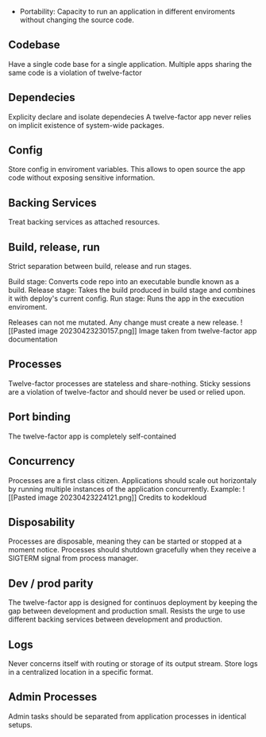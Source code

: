 - Portability: Capacity to run an application in different enviroments without changing the source code.

## Codebase
Have a single code base for a single application.
Multiple apps sharing the same code is a violation of twelve-factor

## Dependecies
Explicity declare and isolate dependecies
A twelve-factor app never relies on implicit existence of system-wide packages.

## Config
Store config in enviroment variables.
This allows to open source the app code without exposing sensitive information.

## Backing Services
Treat backing services as attached resources.


## Build, release, run
Strict separation between build, release and run stages.

Build stage: Converts code repo into an executable bundle known as a build.
Release stage: Takes the build produced in build stage and combines it with deploy's current config.
Run stage: Runs the app in the execution enviroment.

Releases can not me mutated.  Any change must create a new release.
![[Pasted image 20230423230157.png]]
Image taken from twelve-factor app documentation

## Processes
Twelve-factor processes are stateless and share-nothing.
Sticky sessions are a violation of twelve-factor and should never be used or relied upon.

## Port binding
The twelve-factor app is completely self-contained

## Concurrency
Processes are a first class citizen. Applications should scale out horizontaly by running multiple instances of the application concurrently.
Example: 
![[Pasted image 20230423224121.png]]
Credits to kodekloud

## Disposability
Processes are disposable, meaning they can be started or stopped at a moment notice.
Processes should shutdown gracefully when they receive a SIGTERM signal from process manager.

## Dev / prod parity
The twelve-factor app is designed for continuos deployment by keeping the gap between development and production small. Resists the urge to use different backing services between development and production.

## Logs
Never concerns itself with routing or storage of its output stream. Store logs in a centralized location in a specific format.

## Admin Processes
Admin tasks should be separated from application processes in identical setups.